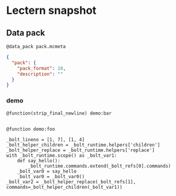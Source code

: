# Lectern snapshot

## Data pack

`@data_pack pack.mcmeta`

```json
{
  "pack": {
    "pack_format": 10,
    "description": ""
  }
}
```

### demo

`@function(strip_final_newline) demo:bar`

```mcfunction

```

`@function demo:foo`

```mcfunction
_bolt_lineno = [1, 7], [1, 4]
_bolt_helper_children = _bolt_runtime.helpers['children']
_bolt_helper_replace = _bolt_runtime.helpers['replace']
with _bolt_runtime.scope() as _bolt_var1:
    def say_hello():
        _bolt_runtime.commands.extend(_bolt_refs[0].commands)
    _bolt_var0 = say_hello
    _bolt_var0 = _bolt_var0()
_bolt_var2 = _bolt_helper_replace(_bolt_refs[1], commands=_bolt_helper_children(_bolt_var1))
```
